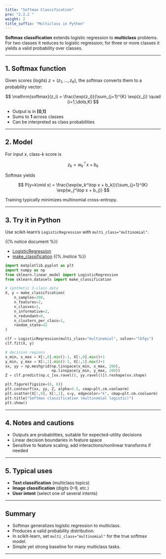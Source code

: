 ```yaml
---
title: "Softmax Classification"
pre: "2.2.2 "
weight: 2
title_suffix: "Multiclass in Python"
---
```


<div class="pagetop-box">
  <p><b>Softmax classification</b> extends logistic regression to <b>multiclass</b> problems. For two classes it reduces to logistic regression; for three or more classes it yields a valid probability over classes.</p>
</div>

---

## 1. Softmax function

Given scores (logits) $z=(z_1,\dots,z_K)$, the softmax converts them to a probability vector:

$$
\mathrm{softmax}(z_i) = \frac{\exp(z_i)}{\sum_{j=1}^{K} \exp(z_j)} \quad (i=1,\dots,K)
$$

- Output is in <b>[0,1]</b>  
- Sums to <b>1</b> across classes  
- Can be interpreted as class probabilities

---

## 2. Model

For input $x$, class-$k$ score is

$$
z_k = w_k^\top x + b_k
$$

Softmax yields

$$
P(y=k\mid x) = \frac{\exp(w_k^\top x + b_k)}{\sum_{j=1}^{K} \exp(w_j^\top x + b_j)}
$$

Training typically minimizes multinomial cross-entropy.

---

## 3. Try it in Python

Use scikit-learn’s `LogisticRegression` with `multi_class="multinomial"`.

{{% notice document %}}
- [LogisticRegression](https://scikit-learn.org/stable/modules/generated/sklearn.linear_model.LogisticRegression.html)  
- [make_classification](https://scikit-learn.org/stable/modules/generated/sklearn.datasets.make_classification.html)
{{% /notice %}}

```python
import matplotlib.pyplot as plt
import numpy as np
from sklearn.linear_model import LogisticRegression
from sklearn.datasets import make_classification

# synthetic 3-class data
X, y = make_classification(
    n_samples=300,
    n_features=2,
    n_classes=3,
    n_informative=2,
    n_redundant=0,
    n_clusters_per_class=1,
    random_state=42
)

clf = LogisticRegression(multi_class="multinomial", solver="lbfgs")
clf.fit(X, y)

# decision regions
x_min, x_max = X[:,0].min()-1, X[:,0].max()+1
y_min, y_max = X[:,1].min()-1, X[:,1].max()+1
xx, yy = np.meshgrid(np.linspace(x_min, x_max, 200),
                     np.linspace(y_min, y_max, 200))
Z = clf.predict(np.c_[xx.ravel(), yy.ravel()]).reshape(xx.shape)

plt.figure(figsize=(8, 6))
plt.contourf(xx, yy, Z, alpha=0.3, cmap=plt.cm.coolwarm)
plt.scatter(X[:,0], X[:,1], c=y, edgecolor="k", cmap=plt.cm.coolwarm)
plt.title("Softmax classification (multinomial logistic)")
plt.show()
```

---

## 4. Notes and cautions

- Outputs are probabilities, suitable for expected-utility decisions  
- Linear decision boundaries in feature space  
- Sensitive to feature scaling; add interactions/nonlinear transforms if needed

---

## 5. Typical uses

- <b>Text classification</b> (multiclass topics)  
- <b>Image classification</b> (digits 0–9, etc.)  
- <b>User intent</b> (select one of several intents)

---

## Summary

- Softmax generalizes logistic regression to multiclass.  
- Produces a valid probability distribution.  
- In scikit-learn, set `multi_class="multinomial"` for the true softmax model.  
- Simple yet strong baseline for many multiclass tasks.

---

